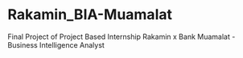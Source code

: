 # Rakamin_BIA-Muamalat
Final Project of Project Based Internship Rakamin x Bank Muamalat - Business Intelligence Analyst

